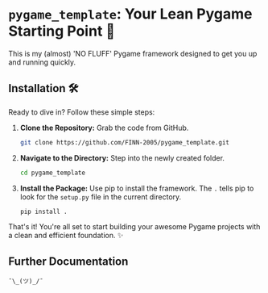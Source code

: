 # `pygame_template`: Your Lean Pygame Starting Point 🚀

This is my (almost) 'NO FLUFF' Pygame framework designed to get you up and running quickly.

## Installation 🛠️

Ready to dive in? Follow these simple steps:

1.  **Clone the Repository:** Grab the code from GitHub.

    ```bash
    git clone https://github.com/FINN-2005/pygame_template.git
    ```

2.  **Navigate to the Directory:** Step into the newly created folder.

    ```bash
    cd pygame_template
    ```

3.  **Install the Package:** Use pip to install the framework. The `.` tells pip to look for the `setup.py` file in the current directory.

    ```bash
    pip install .
    ```

That's it! You're all set to start building your awesome Pygame projects with a clean and efficient foundation. ✨


## Further Documentation
    ¯\_(ツ)_/¯

